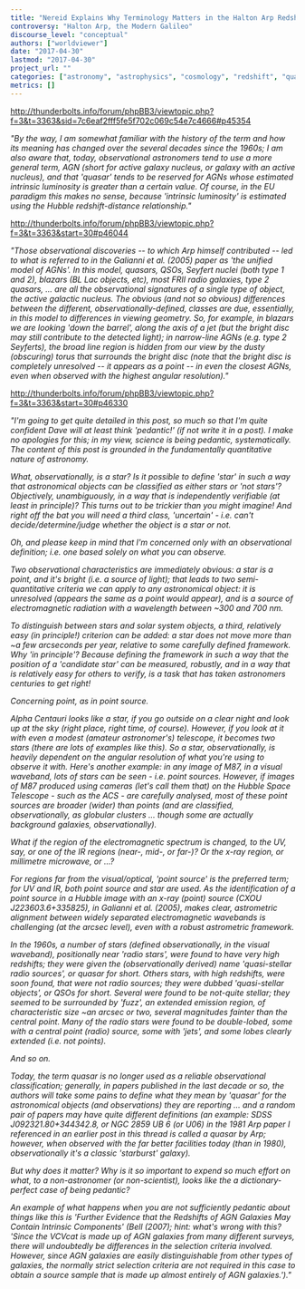 ```yaml
---
title: "Nereid Explains Why Terminology Matters in the Halton Arp Redshift Debate"
controversy: "Halton Arp, the Modern Galileo"
discourse_level: "conceptual"
authors: ["worldviewer"]
date: "2017-04-30"
lastmod: "2017-04-30"
project_url: ""
categories: ["astronomy", "astrophysics", "cosmology", "redshift", "quasars", "halton arp", "active galactic nucleus", "qso", "seyfert", "bl lac object", "blazar"]
metrics: []
---
```


http://thunderbolts.info/forum/phpBB3/viewtopic.php?f=3&t=3363&sid=7c6eaf2fff5fe5f702c069c54e7c4666#p45354

_"By the way, I am somewhat familiar with the history of the term and how its meaning has changed over the several decades since the 1960s; I am also aware that, today, observational astronomers tend to use a more general term, AGN (short for active galaxy nucleus, or galaxy with an active nucleus), and that 'quasar' tends to be reserved for AGNs whose estimated intrinsic luminosity is greater than a certain value. Of course, in the EU paradigm this makes no sense, because 'intrinsic luminosity' is estimated using the Hubble redshift-distance relationship."_

http://thunderbolts.info/forum/phpBB3/viewtopic.php?f=3&t=3363&start=30#p46044

_"Those observational discoveries -- to which Arp himself contributed -- led to what is referred to in the Galianni et al. (2005) paper as 'the unified model of AGNs'. In this model, quasars, QSOs, Seyfert nuclei (both type 1 and 2), blazars (BL Lac objects, etc), most FRII radio galaxies, type 2 quasars, ... are all the observational signatures of a single type of object, the active galactic nucleus. The obvious (and not so obvious) differences between the different, observationally-defined, classes are due, essentially, in this model to differences in viewing geometry. So, for example, in blazars we are looking 'down the barrel', along the axis of a jet (but the bright disc may still contribute to the detected light); in narrow-line AGNs (e.g. type 2 Seyferts), the broad line region is hidden from our view by the dusty (obscuring) torus that surrounds the bright disc (note that the bright disc is completely unresolved -- it appears as a point -- in even the closest AGNs, even when observed with the highest angular resolution)."_

http://thunderbolts.info/forum/phpBB3/viewtopic.php?f=3&t=3363&start=30#p46330

_"I'm going to get quite detailed in this post, so much so that I'm quite confident Dave will at least think 'pedantic!' (if not write it in a post). I make no apologies for this; in my view, science is being pedantic, systematically. The content of this post is grounded in the fundamentally quantitative nature of astronomy._

_What, observationally, is a star? Is it possible to define 'star' in such a way that astronomical objects can be classified as either stars or 'not stars'? Objectively, unambiguously, in a way that is independently verifiable (at least in principle)? This turns out to be trickier than you might imagine! And right off the bat you will need a third class, 'uncertain' - i.e. can't decide/determine/judge whether the object is a star or not._

_Oh, and please keep in mind that I'm concerned only with an observational definition; i.e. one based solely on what you can observe._

_Two observational characteristics are immediately obvious: a star is a point, and it's bright (i.e. a source of light); that leads to two semi-quantitative criteria we can apply to any astronomical object: it is unresolved (appears the same as a point would appear), and is a source of electromagnetic radiation with a wavelength between ~300 and 700 nm._

_To distinguish between stars and solar system objects, a third, relatively easy (in principle!) criterion can be added: a star does not move more than ~a few arcseconds per year, relative to some carefully defined framework. Why 'in principle'? Because defining the framework in such a way that the position of a 'candidate star' can be measured, robustly, and in a way that is relatively easy for others to verify, is a task that has taken astronomers centuries to get right!_

_Concerning point, as in point source._

_Alpha Centauri looks like a star, if you go outside on a clear night and look up at the sky (right place, right time, of course). However, if you look at it with even a modest (amateur astronomer's) telescope, it becomes two stars (there are lots of examples like this). So a star, observationally, is heavily dependent on the angular resolution of what you're using to observe it with. Here's another example: in any image of M87, in a visual waveband, lots of stars can be seen - i.e. point sources. However, if images of M87 produced using cameras (let's call them that) on the Hubble Space Telescope - such as the ACS - are carefully analysed, most of these point sources are broader (wider) than points (and are classified, observationally, as globular clusters ... though some are actually background galaxies, observationally)._

_What if the region of the electromagnetic spectrum is changed, to the UV, say, or one of the IR regions (near-, mid-, or far-)? Or the x-ray region, or millimetre microwave, or ...?_

_For regions far from the visual/optical, 'point source' is the preferred term; for UV and IR, both point source and star are used. As the identification of a point source in a Hubble image with an x-ray (point) source (CXOU J223603.6+335825), in Galianni et al. (2005), makes clear, astrometric alignment between widely separated electromagnetic wavebands is challenging (at the arcsec level), even with a robust astrometric framework._

_In the 1960s, a number of stars (defined observationally, in the visual waveband), positionally near 'radio stars', were found to have very high redshifts; they were given the (observationally derived) name 'quasi-stellar radio sources', or quasar for short. Others stars, with high redshifts, were soon found, that were not radio sources; they were dubbed 'quasi-stellar objects', or QSOs for short. Several were found to be not-quite stellar; they seemed to be surrounded by 'fuzz', an extended emission region, of characteristic size ~an arcsec or two, several magnitudes fainter than the central point. Many of the radio stars were found to be double-lobed, some with a central point (radio) source, some with 'jets', and some lobes clearly extended (i.e. not points)._

_And so on._

_Today, the term quasar is no longer used as a reliable observational classification; generally, in papers published in the last decade or so, the authors will take some pains to define what they mean by 'quasar' for the astronomical objects (and observations) they are reporting ... and a random pair of papers may have quite different definitions (an example: SDSS J092321.80+344342.8, or NGC 2859 UB 6 (or U06) in the 1981 Arp paper I referenced in an earlier post in this thread is called a quasar by Arp; however, when observed with the far better facilities today (than in 1980), observationally it's a classic 'starburst' galaxy)._

_But why does it matter? Why is it so important to expend so much effort on what, to a non-astronomer (or non-scientist), looks like the a dictionary-perfect case of being pedantic?_

_An example of what happens when you are not sufficiently pedantic about things like this is 'Further Evidence that the Redshifts of AGN Galaxies May Contain Intrinsic Components' (Bell (2007); hint: what's wrong with this? 'Since the VCVcat is made up of AGN galaxies from many different surveys, there will undoubtedly be differences in the selection criteria involved. However, since AGN galaxies are easily distinguishable from other types of galaxies, the normally strict selection criteria are not required in this case to obtain a source sample that is made up almost entirely of AGN galaxies.')."_